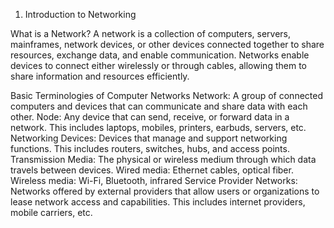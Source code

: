 1. Introduction to Networking

What is a Network?
A network is a collection of computers, servers, mainframes, network devices, or other devices connected together to share resources, exchange data, and enable communication. Networks enable devices to connect either wirelessly or through cables, allowing them to share information and resources efficiently.

Basic Terminologies of Computer Networks
Network: A group of connected computers and devices that can communicate and share data with each other.
Node: Any device that can send, receive, or forward data in a network. This includes laptops, mobiles, printers, earbuds, servers, etc.
Networking Devices: Devices that manage and support networking functions. This includes routers, switches, hubs, and access points.
Transmission Media: The physical or wireless medium through which data travels between devices. Wired media: Ethernet cables, optical fiber. Wireless media: Wi-Fi, Bluetooth, infrared
Service Provider Networks: Networks offered by external providers that allow users or organizations to lease network access and capabilities. This includes internet providers, mobile carriers, etc.
